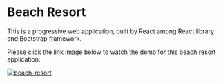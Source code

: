 # Beach Resort

This is a progressive web application, built by React among React library and Bootstrap framework.

Please click the link image below to watch the demo for this beach resort application:

[![beach-resort](http://img.youtube.com/vi/Vsn-YCUISyY/0.jpg)](http://www.youtube.com/watch?v=Vsn-YCUISyY "Beach Resort")